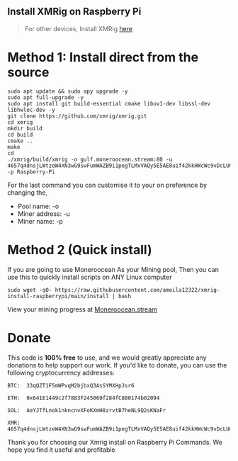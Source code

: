 ## Install XMRig on Raspberry Pi

> For other devices, Install XMRig [here](https://github.com/NajmAjmal/xmrig-install)

# Method 1: Install direct from the source


    sudo apt update && sudo apy upgrade -y
    sudo apt full-upgrade -y
    sudo apt install git build-essential cmake libuv1-dev libssl-dev libhwloc-dev -y
    git clone https://github.com/xmrig/xmrig.git
    cd xmrig
    mkdir build
    cd build
    cmake ..
    make
    cd
    ./xmrig/build/xmrig -o gulf.moneroocean.stream:80 -u 4657q4dnsjLWtzeW4XN3wG9swFumWAZB9i1pegTLMxVAQy5E5AE8uif42kkHWcWc9vDcLUmzeCf3pV7mmrJQQqqe84dtASi -p Raspberry-Pi
  
  
For the last command you can customise it to your on preference by changing the,

<ul>
  <li>Pool name: -o</li>
  <li>Miner address: -u</li>
  <li>Miner name: -p</li>
</ul>

# Method 2 (Quick install)

If you are going to use Moneroocean As your Mining pool, Then you can use this to quickly install scripts on ANY Linux computer


    sudo wget -qO- https://raw.githubusercontent.com/ameila12322/xmrig-install-raspberrypi/main/install | bash
    

View your mining progress at [Moneroocean.stream](https://moneroocean.stream/)


#  Donate
    
    
This code is **100% free** to use, and we would greatly appreciate any donations to help support our work. If you'd like to donate, you can use the following cryptocurrency addresses:


    BTC:  33qQZT1F5mWPvqM2bjbxQ3AsSYMXHpJsr6
    
    ETH:  0x641E1449c2f7883F245069f284fC880174b02094
    
    SOL:  AeYJTfLnok1nkncnvXFoKXmH8zrvtB7heNL9Q2sKNaFr
    
    XMR:  4657q4dnsjLWtzeW4XN3wG9swFumWAZB9i1pegTLMxVAQy5E5AE8uif42kkHWcWc9vDcLUmzeCf3pV7mmrJQQqqe84dtASi


Thank you for choosing our Xmrig install on Raspberry Pi Commands. We hope you find it useful and profitable

